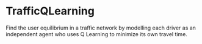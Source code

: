 # TrafficQLearning
Find the user equilibrium in a traffic network by modelling each driver as an independent agent who uses Q Learning to minimize its own travel time.
